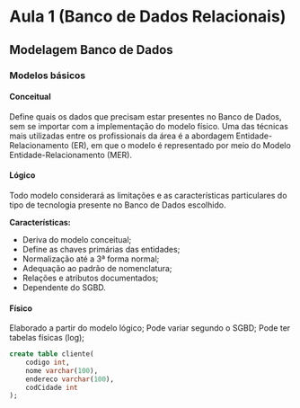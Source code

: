 # Aula 1 (Banco de Dados Relacionais)

## Modelagem Banco de Dados

### Modelos básicos

#### Conceitual
Define quais os dados que precisam estar presentes no Banco de Dados, sem se importar com a implementação do modelo físico. Uma das técnicas mais utilizadas entre os profissionais da área é a abordagem Entidade-Relacionamento (ER), em que o modelo é representado por meio do Modelo Entidade-Relacionamento (MER).

#### Lógico
Todo modelo considerará as limitações e as características particulares do tipo de tecnologia presente no Banco de Dados escolhido.

**Características:**
- Deriva do modelo conceitual;
- Define as chaves primárias das entidades;
- Normalização até a 3ª forma normal;
- Adequação ao padrão de nomenclatura;
- Relações e atributos documentados;
- Dependente do SGBD.

#### Físico
Elaborado a partir do modelo lógico; Pode variar segundo o SGBD; Pode ter tabelas físicas (log);

```sql
create table cliente( 
    codigo int, 
    nome varchar(100), 
    endereco varchar(100), 
    codCidade int
);